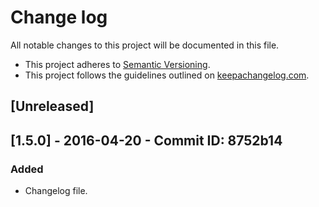 # Change log
All notable changes to this project will be documented in this file.

* This project adheres to [Semantic Versioning](http://semver.org/).
* This project follows the guidelines outlined on [keepachangelog.com](http://keepachangelog.com/).

## [Unreleased]

## [1.5.0] - 2016-04-20 - Commit ID: 8752b14
### Added
- Changelog file. 
